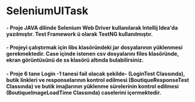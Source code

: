 # SeleniumUITask

#### - Proje JAVA dilinde Selenium Web Driver kullanılarak Intellij Idea'da yazılmıştır. Test Framework ü olarak TestNG kullanılmıştır.

#### - Projeyi çalıştırmak için libs klasöründeki jar dosyalarının yüklenmesi gerekmektedir. Case içinde istenen csv dosyalarını files klasöründe, ekran görüntüsünü de ss klasörü altında bulabilirsiniz.

####  - Proje 6 tane Login -1 tanesi fail olacak şekilde- (LoginTest Classında), butik linkleri ve responselarının kontrol edilmesi (BoutiqueResponseTest Classında) ve butik imajlarının yüklenme sürelerinin kontrol edilmesi (BoutiqueImageLoadTime Classında) caselerini içermektedir.
